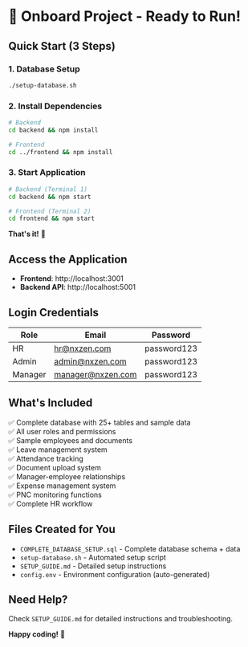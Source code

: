 # 🚀 Onboard Project - Ready to Run!

## Quick Start (3 Steps)

### 1. Database Setup

```bash
./setup-database.sh
```

### 2. Install Dependencies

```bash
# Backend
cd backend && npm install

# Frontend
cd ../frontend && npm install
```

### 3. Start Application

```bash
# Backend (Terminal 1)
cd backend && npm start

# Frontend (Terminal 2)
cd frontend && npm start
```

**That's it!** 🎉

## Access the Application

- **Frontend**: http://localhost:3001
- **Backend API**: http://localhost:5001

## Login Credentials

| Role    | Email             | Password    |
| ------- | ----------------- | ----------- |
| HR      | hr@nxzen.com      | password123 |
| Admin   | admin@nxzen.com   | password123 |
| Manager | manager@nxzen.com | password123 |

## What's Included

✅ Complete database with 25+ tables and sample data  
✅ All user roles and permissions  
✅ Sample employees and documents  
✅ Leave management system  
✅ Attendance tracking  
✅ Document upload system  
✅ Manager-employee relationships  
✅ Expense management system  
✅ PNC monitoring functions  
✅ Complete HR workflow

## Files Created for You

- `COMPLETE_DATABASE_SETUP.sql` - Complete database schema + data
- `setup-database.sh` - Automated setup script
- `SETUP_GUIDE.md` - Detailed setup instructions
- `config.env` - Environment configuration (auto-generated)

## Need Help?

Check `SETUP_GUIDE.md` for detailed instructions and troubleshooting.

**Happy coding!** 🚀

